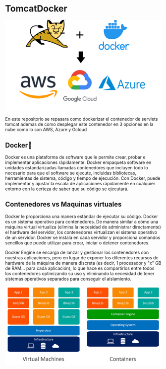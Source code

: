 # TomcatDocker

![portadas.png](Images/portadas.png)


En este repositorio se repasara como dockerizar el contenedor de servlets tomcat ademas de como desplegar este contenedor en 3 opciones en la nube como lo son AWS, Azure y Gcloud

## Docker🐋

Docker es una plataforma de software que le permite crear, probar e implementar aplicaciones rápidamente. Docker empaqueta software en unidades estandarizadas llamadas contenedores que incluyen todo lo necesario para que el software se ejecute, incluidas bibliotecas, herramientas de sistema, código y tiempo de ejecución. Con Docker, puede implementar y ajustar la escala de aplicaciones rápidamente en cualquier entorno con la certeza de saber que su código se ejecutará.

## Contenedores vs Maquinas virtuales

Docker le proporciona una manera estándar de ejecutar su código. Docker es un sistema operativo para contenedores. De manera similar a cómo una máquina virtual virtualiza (elimina la necesidad de administrar directamente) el hardware del servidor, los contenedores virtualizan el sistema operativo de un servidor. Docker se instala en cada servidor y proporciona comandos sencillos que puede utilizar para crear, iniciar o detener contenedores.

Docker Engine se encarga de lanzar y gestionar los contenedores con nuestras aplicaciones, pero en lugar de exponer los diferentes recursos de hardware de la máquina de manera discreta (es decir, 1 procesador y "x" GB de RAM... para cada aplicación), lo que hace es compartirlos entre todos los contenedores optimizando su uso y eliminando la necesidad de tener sistemas operativos separados para conseguir el aislamiento.

![containers-vs-virtual-machines.jpg](Images/containers-vs-virtual-machines.jpg)

